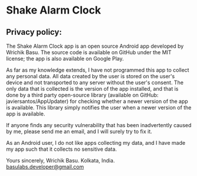 # Shake Alarm Clock

## Privacy policy:

The Shake Alarm Clock app is an open source Android app developed by Wrichik Basu. The source code is available on GitHub under the MIT license; the app is also available on Google Play.

As far as my knowledge extends, I have not programmed this app to collect any personal data. All data created by the user is stored on the user's device and not transported to any server without the user's consent. The only data that is collected is the version of the app installed, and that is done by a third party open-source library (available on GitHub: javiersantos/AppUpdater) for checking whether a newer version of the app is available. This library simply notifies the user when a newer version of the app is available.

If anyone finds any security vulnerability that has been inadvertently caused by me, please send me an email, and I will surely try to fix it.

As an Android user, I do not like apps collecting my data, and I have made my app such that it collects no sensitive data.

Yours sincerely,
Wrichik Basu.
Kolkata, India.
basulabs.developer@gmail.com